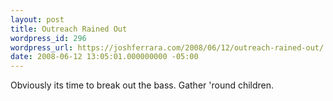 ```yaml
---
layout: post
title: Outreach Rained Out
wordpress_id: 296
wordpress_url: https://joshferrara.com/2008/06/12/outreach-rained-out/
date: 2008-06-12 13:05:01.000000000 -05:00
---
```

<!--Mime Type of File is image/jpeg --><div class="postie-image-div"><a href="https://joshferrara.com/wp-photos/20080612-140501-1.jpg"><img src="https://joshferrara.com/wp-photos/thumb.20080612-140501-1.jpg" alt="" style="3px;" class="postie-image" /></a></div> Obviously its time to break out the bass. Gather 'round children.
